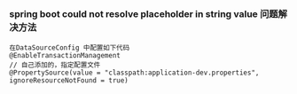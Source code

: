 ### spring boot could not resolve placeholder in string value 问题解决方法
    在DataSourceConfig 中配置如下代码
    @EnableTransactionManagement
    // 自己添加的，指定配置文件
    @PropertySource(value = "classpath:application-dev.properties", ignoreResourceNotFound = true)